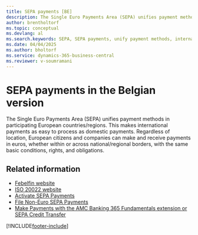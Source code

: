 ```yaml
---
title: SEPA payments [BE]
description: The Single Euro Payments Area (SEPA) unifies payment methods across participating European countries/regions, making international payments as easy as domestic ones.
author: brentholtorf
ms.topic: conceptual
ms.devlang: al
ms.search.keywords: SEPA, SEPA payments, unify payment methods, international payments, domestic payments, European payments, Belgian version
ms.date: 04/04/2025
ms.author: bholtorf
ms.service: dynamics-365-business-central
ms.reviewer: v-soumramani
---
```


# SEPA payments in the Belgian version

The Single Euro Payments Area (SEPA) unifies payment methods in participating European countries/regions. This makes international payments as easy to process as domestic payments. Regardless of location, European citizens and companies can make and receive payments in euros, whether within or across national/regional borders, with the same basic conditions, rights, and obligations.  

## Related information

- [Febelfin website](https://go.microsoft.com/fwlink/?LinkId=275119)
- [ISO 20022 website](https://go.microsoft.com/fwlink/?LinkId=275120)
- [Activate SEPA Payments](belgian-electronic-payments.md#activate-sepa-payments-in-the-belgian-version)
- [File Non-Euro SEPA Payments](/dynamics365/business-central/LocalFunctionality/Belgium/belgian-electronic-payments#file-non-euro-sepa-payments)  
- [Make Payments with the AMC Banking 365 Fundamentals extension or SEPA Credit Transfer](../../finance-make-payments-with-bank-data-conversion-service-or-sepa-credit-transfer.md)  

[!INCLUDE[footer-include](../../includes/footer-banner.md)]
